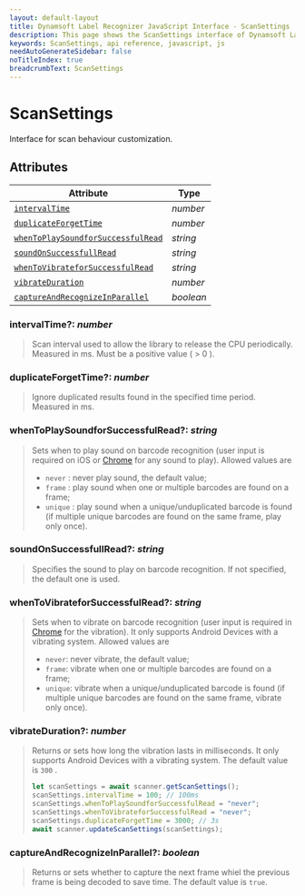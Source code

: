 ```yaml
---
layout: default-layout
title: Dynamsoft Label Recognizer JavaScript Interface - ScanSettings
description: This page shows the ScanSettings interface of Dynamsoft Label Recognizer for JavaScript.
keywords: ScanSettings, api reference, javascript, js
needAutoGenerateSidebar: false
noTitleIndex: true
breadcrumbText: ScanSettings
---
```


# ScanSettings

Interface for scan behaviour customization.

## Attributes

| Attribute | Type |
|---------- | ---- |
| [`intervalTime`](#intervaltime-number) | *number* |
| [`duplicateForgetTime`](#duplicateforgettime-number) | *number* |
| [`whenToPlaySoundforSuccessfulRead`](#whentoplaysoundforsuccessfulread-string) | *string* |
| [`soundOnSuccessfullRead`](#soundonsuccessfullread-string) | *string* |
| [`whenToVibrateforSuccessfulRead`](#whentovibrateforsuccessfulread-string) | *string* |
| [`vibrateDuration`](#duplicateforgettime-number) | *number* |
| [`captureAndRecognizeInParallel`](#captureAndRecognizeInParallel-boolean) | *boolean* |

### intervalTime?: *number*

> Scan interval used to allow the library to release the CPU periodically. Measured in ms. Must be a positive value ( > 0 ).

### duplicateForgetTime?: *number*

> Ignore duplicated results found in the specified time period. Measured in ms.

### whenToPlaySoundforSuccessfulRead?: *string*

> Sets when to play sound on barcode recognition (user input is required on iOS or [Chrome](https://developers.google.com/web/updates/2017/09/autoplay-policy-changes#chrome_enterprise_policies) for any sound to play). Allowed values are
>
> * `never` : never play sound, the default value;
> * `frame` : play sound when one or multiple barcodes are found on a frame;
> * `unique` : play sound when a unique/unduplicated barcode is found (if multiple unique barcodes are found on the same frame, play only once).

### soundOnSuccessfullRead?: *string*

> Specifies the sound to play on barcode recognition. If not specified, the default one is used.

### whenToVibrateforSuccessfulRead?: *string*

> Sets when to vibrate on barcode recognition (user input is required in [Chrome](https://developers.google.com/web/updates/2017/09/autoplay-policy-changes#chrome_enterprise_policies) for the vibration). It only supports Android Devices with a vibrating system. Allowed values are
>
> * `never`: never vibrate, the default value;
> * `frame`: vibrate when one or multiple barcodes are found on a frame;
> * `unique`: vibrate when a unique/unduplicated barcode is found (if multiple unique barcodes are found on the same frame, vibrate only once).

### vibrateDuration?: *number*

> Returns or sets how long the vibration lasts in milliseconds. It only supports Android Devices with a vibrating system. The default value is `300` .
>
>```js
>let scanSettings = await scanner.getScanSettings();
>scanSettings.intervalTime = 100; // 100ms
>scanSettings.whenToPlaySoundforSuccessfulRead = "never";
>scanSettings.whenToVibrateforSuccessfulRead = "never";
>scanSettings.duplicateForgetTime = 3000; // 3s
>await scanner.updateScanSettings(scanSettings);
>```

### captureAndRecognizeInParallel?: *boolean*

> Returns or sets whether to capture the next frame whiel the previous frame is being decoded to save time. The default value is `true`.
